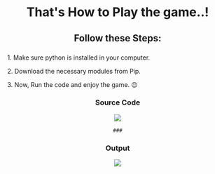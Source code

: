 <h1 align="center">That's How to Play the game..!</h1>

###

<h2 align="center">Follow these Steps:</h2>

###

<p>1. Make sure python is installed in your computer.</p>
<p>2. Download the necessary modules from Pip.</p>
<p>3. Now, Run the code and enjoy the game. 😉</p>

###

<div align="center">
  <h3>Source Code</h3>
  <image height="auto" width="calc(100% - 100px)" src="https://github.com/Swaraj-creator/Snakes-Ladders-Python/blob/8d99c5b2492bc8e825eb16e662e345c53e539e62/images/1.jpg" />
    
    ###
  
  <h3>Output</h3>
  <image height="auto" width="calc(100% - 100px)" src="https://github.com/Swaraj-creator/Snakes-Ladders-Python/blob/b69c66dff44667b14f65e8e713e9b5839cc3e8b8/images/2.jpg" />
</div>
